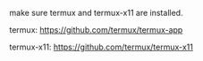 make sure termux and termux-x11 are installed.



termux: https://github.com/termux/termux-app



termux-x11: https://github.com/termux/termux-x11
